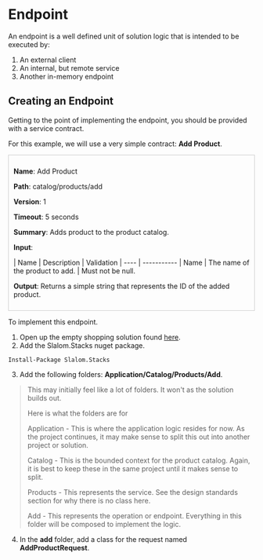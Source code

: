 # Endpoint

An endpoint is a well defined unit of solution logic that is intended to be executed by:
1. An external client
2. An internal, but remote service
3. Another in-memory endpoint

## Creating an Endpoint
Getting to the point of implementing the endpoint, you should be provided with a 
service contract.  

For this example, we will use a very simple contract: **Add Product**.
<div style="border:1px solid #ccc;padding:10px">

**Name**:  Add Product

**Path**:  catalog/products/add

**Version**: 1

**Timeout**: 5 seconds

**Summary**: Adds product to the product catalog.

**Input**:

| Name | Description |  Validation
| ---- | ----------- 
| Name | The name of the product to add. | Must not be null.

**Output**: Returns a simple string that represents the ID of the added product.
</div>

To implement this endpoint.
1. Open up the empty shopping solution found [here](https://github.com/slalom-saa/stacks-shopping/tree/master/Empty).
2. Add the Slalom.Stacks nuget package.
```
Install-Package Slalom.Stacks
```
3. Add the following folders: **Application/Catalog/Products/Add**.
> This may initially feel like a lot of folders.  It won't as the solution builds out.  
>
> Here is what the folders are for
>
> Application - This is where the application logic resides for now.  As the project continues, it may make sense to split this out into another project or solution.
>
> Catalog - This is the bounded context for the product catalog.  Again, it is best to keep these in the same project until it makes sense to split.
>
> Products - This represents the service.  See the design standards section for why there is no class here.
>
> Add - This represents the operation or endpoint.  Everything in this folder will be composed to implement the logic.

4. In the **add** folder, add a class for the request named **AddProductRequest**.
 
